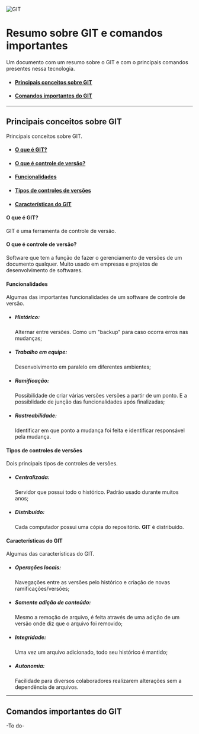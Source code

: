 ![GIT](https://git-scm.com/images/logos/downloads/Git-Icon-1788C.png)
# Resumo sobre GIT e comandos importantes
Um documento com um resumo sobre o GIT e com o principais comandos presentes nessa tecnologia.
- #### [Principais conceitos sobre GIT](#principais-conceitos-sobre-git)
- #### [Comandos importantes do GIT](#comandos-importantes-do-git)
---
## Principais conceitos sobre GIT
Principais conceitos sobre GIT.
- #### [O que é GIT?](##o-que-é-git)
- #### [O que é controle de versão?](#o-que-é-controle-de-versão)
- #### [Funcionalidades](##funcionalidades)
- #### [Tipos de controles de versões](##tipos-de-controles-de-versões)
- #### [Características do GIT](##características-do-git)
#### O que é GIT?
GIT é uma ferramenta de controle de versão.

#### O que é controle de versão?
Software que tem a função de fazer o gerenciamento de versões de um documento qualquer. Muito usado em empresas e projetos de desenvolvimento de softwares.

#### Funcionalidades
Algumas das importantes funcionalidades de um software de controle de versão.

 - ##### Histórico:
    Alternar entre versões. Como um "backup" para caso ocorra erros nas mudanças;
 - ##### Trabalho em equipe:
    Desenvolvimento em paralelo em diferentes ambientes;
 - ##### Ramificação:
    Possibilidade de criar várias versões versões a partir de um ponto. E a possiblidade de junção das funcionalidades após finalizadas;
 - ##### Rastreabilidade:
    Identificar em que ponto a mudança foi feita e identificar responsável pela mudança.

#### Tipos de controles de versões
Dois principais tipos de controles de versões.

 - ##### Centralizada: 
    Servidor que possui todo o histórico. Padrão usado durante muitos anos;
 - ##### Distribuído:
    Cada computador possui uma cópia do repositório. **GIT** é distribuído.

#### Características do GIT
Algumas das características do GIT.

 - ##### Operações locais:
    Navegações entre as versões pelo histórico e criação de novas ramificações/versões;
 - ##### Somente adição de conteúdo:
    Mesmo a remoção de arquivo, é feita através de uma adição de um versão onde diz que o arquivo foi removido;
 - ##### Integridade:
    Uma vez um arquivo adicionado, todo seu histórico é mantido;
 - ##### Autonomia:
    Facilidade para diversos colaboradores realizarem alterações sem a dependência de arquivos.

---
## Comandos importantes do GIT
-To do-